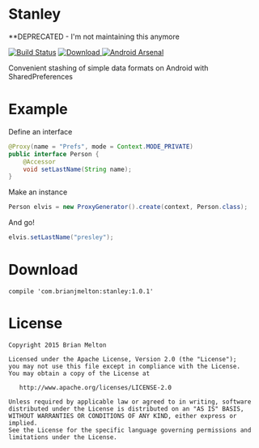 # Stanley
**DEPRECATED - I'm not maintaining this anymore

[![Build Status](https://travis-ci.org/iambmelt/Stanley.svg?branch=master)](https://travis-ci.org/iambmelt/Stanley)
[ ![Download](https://api.bintray.com/packages/iambmelton/maven/stanley/images/download.svg) ](https://bintray.com/iambmelton/maven/stanley/_latestVersion)[![Android Arsenal](https://img.shields.io/badge/Android%20Arsenal-Stanley-green.svg?style=flat)](https://android-arsenal.com/details/1/2647)

Convenient stashing of simple data formats on Android with SharedPreferences

Example
=======

Define an interface

```java
@Proxy(name = "Prefs", mode = Context.MODE_PRIVATE)
public interface Person {
    @Accessor
    void setLastName(String name);
}
```

Make an instance

```java
Person elvis = new ProxyGenerator().create(context, Person.class);
```

And go!

```java
elvis.setLastName("presley");
```

Download
========
```compile 'com.brianjmelton:stanley:1.0.1'```

License
=======

    Copyright 2015 Brian Melton

    Licensed under the Apache License, Version 2.0 (the "License");
    you may not use this file except in compliance with the License.
    You may obtain a copy of the License at

       http://www.apache.org/licenses/LICENSE-2.0

    Unless required by applicable law or agreed to in writing, software
    distributed under the License is distributed on an "AS IS" BASIS,
    WITHOUT WARRANTIES OR CONDITIONS OF ANY KIND, either express or implied.
    See the License for the specific language governing permissions and
    limitations under the License.
